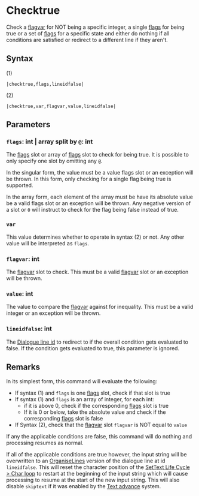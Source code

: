 # Checktrue

Check a [flagvar](../../../Flags%20arrays/flagvar.md) for NOT being a specific integer, a single [flags](../../../Flags%20arrays/flags.md) for being true or a set of [flags](../../../Flags%20arrays/flags.md) for a specific state and either do nothing if all conditions are satisfied or redirect to a different line if they aren't.

## Syntax

(1)

````
|checktrue,flags,lineidfalse|
````

(2)

````
|checktrue,var,flagvar,value,lineidfalse|
````

## Parameters

### `flags`: int | array split by `@`: int

The [flags](../../../Flags%20arrays/flags.md) slot or array of [flags](../../../Flags%20arrays/flags.md) slot to check for being true. It is possible to only specify one slot by omitting any `@`. 

In the singular form, the value must be a value flags slot or an exception will be thrown. In this form, only checking for a single flag being true is supported.

In the array form, each element of the array must be have its absolute value be a valid flags slot or an exception will be thrown. Any negative version of a slot or `0` will instruct to check for the flag being false instead of true.

### `var`

This value determines whether to operate in syntax (2) or not. Any other value will be interpreted as `flags`.

### `flagvar`: int

The [flagvar](../../../Flags%20arrays/flagvar.md) slot to check. This must be a valid [flagvar](../../../Flags%20arrays/flagvar.md) slot or an exception will be thrown.

### `value`: int

The value to compare the [flagvar](../../../Flags%20arrays/flagvar.md) against for inequality. This must be a valid integer or an exception will be thrown.

### `lineidfalse`: int

The [Dialogue line id](../Dialogue%20line%20id.md) to redirect to if the overall condition gets evaluated to false. If the condition gets evaluated to true, this parameter is ignored.

## Remarks

In its simplest form, this command will evaluate the following:

* If syntax (1) and `flags` is one [flags](../../../Flags%20arrays/flags.md) slot, check if that slot is true
* If syntax (1) and `flags` is an array of integer, for each int:
  * if it is above 0, check if the corresponding [flags](../../../Flags%20arrays/flags.md) slot is true
  * If it is 0 or below, take the absolute value and check if the corresponding [flags](../../../Flags%20arrays/flags.md) slot is false
* If Syntax (2), check that the [flagvar](../../../Flags%20arrays/flagvar.md) slot `flagvar` is NOT equal to `value`

If any the applicable conditions are false, this command will do nothing and processing resumes as normal.

If all of the applicable conditions are true however, the input string will be overwritten to an [OrganiseLines](../../Related%20Systems/Automatic%20Line%20Breaks/OrganiseLines.md) version of the dialogue line at id `lineidfalse`. This will reset the character position of the [SetText Life Cycle > Char loop](../../SetText%20Life%20Cycle.md#char-loop) to restart at the beginning of the input string which will cause processing to resume at the start of the new input string. This will also disable `skiptext` if it was enabled by the [Text advance](../../Related%20Systems/Text%20advance.md) system.

